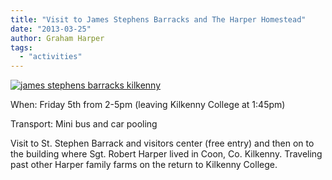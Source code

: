 ```yaml
---
title: "Visit to James Stephens Barracks and The Harper Homestead"
date: "2013-03-25"
author: Graham Harper
tags:
  - "activities"
---
```


[![james stephens barracks kilkenny](images/james-stephens-barracks.jpeg)](http://harperfamily.ie/wp-content/uploads/2013/03/james-stephens-barracks.jpeg)

When: Friday 5th from 2-5pm (leaving Kilkenny College at 1:45pm)

Transport: Mini bus and car pooling

Visit to St. Stephen Barrack and visitors center (free entry) and then on to the building where Sgt. Robert Harper lived in Coon, Co. Kilkenny. Traveling past other Harper family farms on the return to Kilkenny College.
